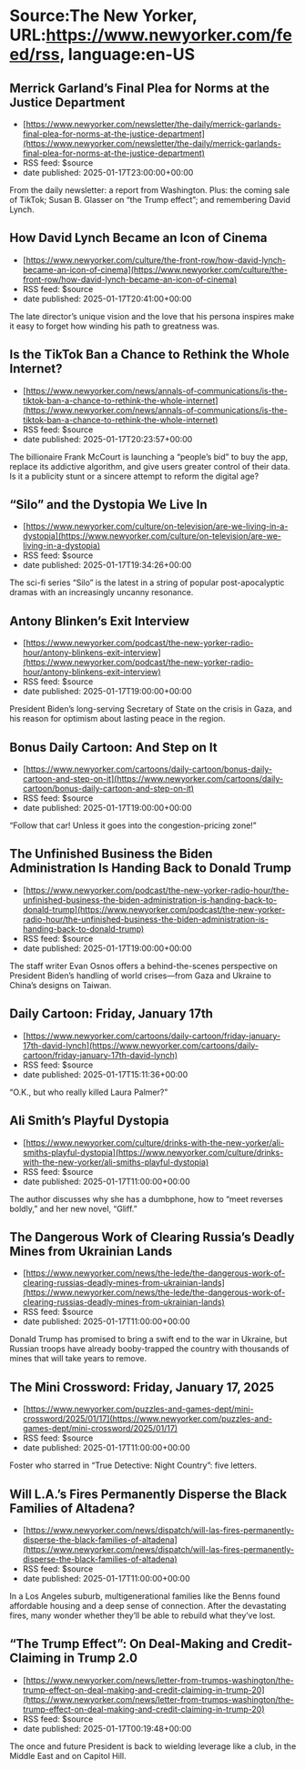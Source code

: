 # Source:The New Yorker, URL:https://www.newyorker.com/feed/rss, language:en-US

## Merrick Garland’s Final Plea for Norms at the Justice Department
 - [https://www.newyorker.com/newsletter/the-daily/merrick-garlands-final-plea-for-norms-at-the-justice-department](https://www.newyorker.com/newsletter/the-daily/merrick-garlands-final-plea-for-norms-at-the-justice-department)
 - RSS feed: $source
 - date published: 2025-01-17T23:00:00+00:00

From the daily newsletter: a report from Washington. Plus: the coming sale of TikTok; Susan B. Glasser on “the Trump effect”; and remembering David Lynch.

## How David Lynch Became an Icon of Cinema
 - [https://www.newyorker.com/culture/the-front-row/how-david-lynch-became-an-icon-of-cinema](https://www.newyorker.com/culture/the-front-row/how-david-lynch-became-an-icon-of-cinema)
 - RSS feed: $source
 - date published: 2025-01-17T20:41:00+00:00

The late director’s unique vision and the love that his persona inspires make it easy to forget how winding his path to greatness was.

## Is the TikTok Ban a Chance to Rethink the Whole Internet?
 - [https://www.newyorker.com/news/annals-of-communications/is-the-tiktok-ban-a-chance-to-rethink-the-whole-internet](https://www.newyorker.com/news/annals-of-communications/is-the-tiktok-ban-a-chance-to-rethink-the-whole-internet)
 - RSS feed: $source
 - date published: 2025-01-17T20:23:57+00:00

The billionaire Frank McCourt is launching a “people’s bid” to buy the app, replace its addictive algorithm, and give users greater control of their data. Is it a publicity stunt or a sincere attempt to reform the digital age?

## “Silo” and the Dystopia We Live In
 - [https://www.newyorker.com/culture/on-television/are-we-living-in-a-dystopia](https://www.newyorker.com/culture/on-television/are-we-living-in-a-dystopia)
 - RSS feed: $source
 - date published: 2025-01-17T19:34:26+00:00

The sci-fi series “Silo” is the latest in a string of popular post-apocalyptic dramas with an increasingly uncanny resonance.

## Antony Blinken’s Exit Interview
 - [https://www.newyorker.com/podcast/the-new-yorker-radio-hour/antony-blinkens-exit-interview](https://www.newyorker.com/podcast/the-new-yorker-radio-hour/antony-blinkens-exit-interview)
 - RSS feed: $source
 - date published: 2025-01-17T19:00:00+00:00

President Biden’s long-serving Secretary of State on the crisis in Gaza, and his reason for optimism about lasting peace in the region.

## Bonus Daily Cartoon: And Step on It
 - [https://www.newyorker.com/cartoons/daily-cartoon/bonus-daily-cartoon-and-step-on-it](https://www.newyorker.com/cartoons/daily-cartoon/bonus-daily-cartoon-and-step-on-it)
 - RSS feed: $source
 - date published: 2025-01-17T19:00:00+00:00

“Follow that car! Unless it goes into the congestion-pricing zone!”

## The Unfinished Business the Biden Administration Is Handing Back to Donald Trump
 - [https://www.newyorker.com/podcast/the-new-yorker-radio-hour/the-unfinished-business-the-biden-administration-is-handing-back-to-donald-trump](https://www.newyorker.com/podcast/the-new-yorker-radio-hour/the-unfinished-business-the-biden-administration-is-handing-back-to-donald-trump)
 - RSS feed: $source
 - date published: 2025-01-17T19:00:00+00:00

The staff writer Evan Osnos offers a behind-the-scenes perspective on President Biden’s handling of world crises—from Gaza and Ukraine to China’s designs on Taiwan.

## Daily Cartoon: Friday, January 17th
 - [https://www.newyorker.com/cartoons/daily-cartoon/friday-january-17th-david-lynch](https://www.newyorker.com/cartoons/daily-cartoon/friday-january-17th-david-lynch)
 - RSS feed: $source
 - date published: 2025-01-17T15:11:36+00:00

“O.K., but who really killed Laura Palmer?”

## Ali Smith’s Playful Dystopia
 - [https://www.newyorker.com/culture/drinks-with-the-new-yorker/ali-smiths-playful-dystopia](https://www.newyorker.com/culture/drinks-with-the-new-yorker/ali-smiths-playful-dystopia)
 - RSS feed: $source
 - date published: 2025-01-17T11:00:00+00:00

The author discusses why she has a dumbphone, how to “meet reverses boldly,” and her new novel, “Gliff.”

## The Dangerous Work of Clearing Russia’s Deadly Mines from Ukrainian Lands
 - [https://www.newyorker.com/news/the-lede/the-dangerous-work-of-clearing-russias-deadly-mines-from-ukrainian-lands](https://www.newyorker.com/news/the-lede/the-dangerous-work-of-clearing-russias-deadly-mines-from-ukrainian-lands)
 - RSS feed: $source
 - date published: 2025-01-17T11:00:00+00:00

Donald Trump has promised to bring a swift end to the war in Ukraine, but Russian troops have already booby-trapped the country with thousands of mines that will take years to remove.

## The Mini Crossword: Friday, January 17, 2025
 - [https://www.newyorker.com/puzzles-and-games-dept/mini-crossword/2025/01/17](https://www.newyorker.com/puzzles-and-games-dept/mini-crossword/2025/01/17)
 - RSS feed: $source
 - date published: 2025-01-17T11:00:00+00:00

Foster who starred in “True Detective: Night Country”: five letters.

## Will L.A.’s Fires Permanently Disperse the Black Families of Altadena?
 - [https://www.newyorker.com/news/dispatch/will-las-fires-permanently-disperse-the-black-families-of-altadena](https://www.newyorker.com/news/dispatch/will-las-fires-permanently-disperse-the-black-families-of-altadena)
 - RSS feed: $source
 - date published: 2025-01-17T11:00:00+00:00

In a Los Angeles suburb, multigenerational families like the Benns found affordable housing and a deep sense of connection. After the devastating fires, many wonder whether they’ll be able to rebuild what they’ve lost.

## “The Trump Effect”: On Deal-Making and Credit-Claiming in Trump 2.0
 - [https://www.newyorker.com/news/letter-from-trumps-washington/the-trump-effect-on-deal-making-and-credit-claiming-in-trump-20](https://www.newyorker.com/news/letter-from-trumps-washington/the-trump-effect-on-deal-making-and-credit-claiming-in-trump-20)
 - RSS feed: $source
 - date published: 2025-01-17T00:19:48+00:00

The once and future President is back to wielding leverage like a club, in the Middle East and on Capitol Hill.

